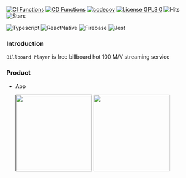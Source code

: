 [![CI Functions](https://github.com/krtk-dev/billboard-player/actions/workflows/ci-functions.yml/badge.svg)](https://github.com/krtk-dev/billboard-player/actions/workflows/ci-functions.yml)
[![CD Functions](https://github.com/krtk-dev/billboard-player/actions/workflows/cd-functions.yml/badge.svg)](https://github.com/krtk-dev/billboard-player/actions/workflows/cd-functions.yml)
[![codecov](https://codecov.io/gh/krtk-dev/billboard-player/branch/main/graph/badge.svg)](https://codecov.io/gh/krtk-dev/billboard-player)
[![License GPL3.0](https://img.shields.io/github/license/krtk-dev/translators?style=plat)](LICENSE)
![Hits](https://hits.seeyoufarm.com/api/count/incr/badge.svg?url=https%3A%2F%2Fgithub.com%2Fkrtk-dev%2Fbillboard-player&count_bg=%2379C83D&title_bg=%23555555&icon=&icon_color=%23E7E7E7&title=hits&edge_flat=false)
![Stars](https://img.shields.io/github/stars/krtk-dev/billboard-player?style=social)


![Typescript](https://img.shields.io/badge/Typescript-222222?style=for-the-badge&logo=Typescript&logoColor=#3178C6)
![ReactNative](https://img.shields.io/badge/ReactNative-222222?style=for-the-badge&logo=React&logoColor=#61DAFB)
![Firebase](https://img.shields.io/badge/firebase-222222?style=for-the-badge&logo=Firebase&logoColor=#C21325)
![Jest](https://img.shields.io/badge/Jest-222222?style=for-the-badge&logo=Jest&logoColor=#C21325)

<!-- <img width="300" src="https://user-images.githubusercontent.com/48207131/154833198-8823ffe7-294d-4c11-a63a-c7209e5aece1.gif"> -->

### Introduction

`Billboard Player` is free billboard hot 100 M/V streaming service

### Product
- App

  <a href=""><img src="https://user-images.githubusercontent.com/27461460/77502559-8c8a8d80-6e9e-11ea-9f8e-0f58c704eed6.png" width="200"/></a> <a href="https://play.google.com/store/apps/details?id=com.koreanthinker.billboard"><img src="https://user-images.githubusercontent.com/27461460/77502571-90b6ab00-6e9e-11ea-9e93-235a319ebb41.png" width="200"/></a>
